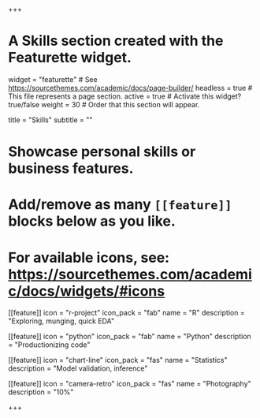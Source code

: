 +++
# A Skills section created with the Featurette widget.
widget = "featurette"  # See https://sourcethemes.com/academic/docs/page-builder/
headless = true  # This file represents a page section.
active = true  # Activate this widget? true/false
weight = 30  # Order that this section will appear.

title = "Skills"
subtitle = ""

# Showcase personal skills or business features.
# 
# Add/remove as many `[[feature]]` blocks below as you like.
# 
# For available icons, see: https://sourcethemes.com/academic/docs/widgets/#icons

[[feature]]
  icon = "r-project"
  icon_pack = "fab"
  name = "R"
  description = "Exploring, munging, quick EDA"

[[feature]]
  icon = "python"
  icon_pack = "fab"
  name = "Python"
  description = "Productionizing code"

[[feature]]
  icon = "chart-line"
  icon_pack = "fas"
  name = "Statistics"
  description = "Model validation, inference"  
  
[[feature]]
  icon = "camera-retro"
  icon_pack = "fas"
  name = "Photography"
  description = "10%"

+++
